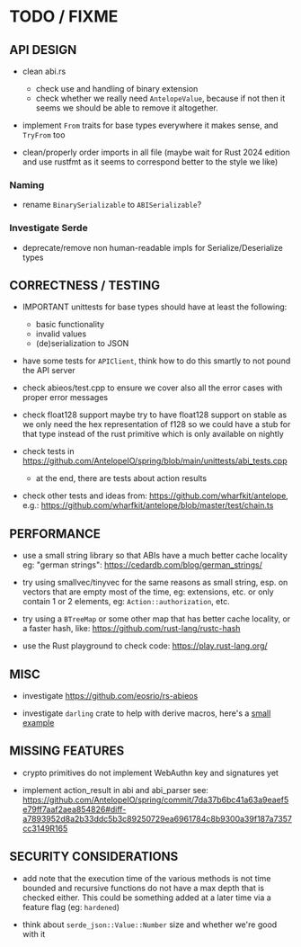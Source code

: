 # TODO / FIXME

## API DESIGN

- clean abi.rs
  - check use and handling of binary extension
  - check whether we really need `AntelopeValue`, because if not then it seems we should be able
    to remove it altogether.

- implement `From` traits for base types everywhere it makes sense, and `TryFrom` too

- clean/properly order imports in all file (maybe wait for Rust 2024 edition and use rustfmt
  as it seems to correspond better to the style we like)

### Naming

- rename `BinarySerializable` to `ABISerializable`?

### Investigate Serde

- deprecate/remove non human-readable impls for Serialize/Deserialize types


## CORRECTNESS / TESTING

- IMPORTANT
  unittests for base types should have at least the following:
  - basic functionality
  - invalid values
  - (de)serialization to JSON

- have some tests for `APIClient`, think how to do this smartly to not pound the API server

- check abieos/test.cpp to ensure we cover also all the error cases with proper error messages

- check float128 support
  maybe try to have float128 support on stable as we only need the hex representation of f128
  so we could have a stub for that type instead of the rust primitive which is only available on nightly

- check tests in <https://github.com/AntelopeIO/spring/blob/main/unittests/abi_tests.cpp>
  - at the end, there are tests about action results

- check other tests and ideas from: <https://github.com/wharfkit/antelope>, e.g.:
  <https://github.com/wharfkit/antelope/blob/master/test/chain.ts>


## PERFORMANCE

- use a small string library so that ABIs have a much better cache locality
  eg: "german strings": <https://cedardb.com/blog/german_strings/>

- try using smallvec/tinyvec for the same reasons as small string, esp. on vectors that are
  empty most of the time, eg: extensions, etc. or only contain 1 or 2 elements,
  eg: `Action::authorization`, etc.

- try using a `BTreeMap` or some other map that has better cache locality, or a faster hash,
  like: <https://github.com/rust-lang/rustc-hash>

- use the Rust playground to check code: <https://play.rust-lang.org/>


## MISC

- investigate <https://github.com/eosrio/rs-abieos>

- investigate `darling` crate to help with derive macros, here's a
  [small example](https://github.com/imbolc/rust-derive-macro-guide)


## MISSING FEATURES

- crypto primitives do not implement WebAuthn key and signatures yet

- implement action_result in abi and abi_parser
  see: <https://github.com/AntelopeIO/spring/commit/7da37b6bc41a63a9eaef5e79ff7aaf2aea854826#diff-a7893952d8a2b33ddc5b3c89250729ea6961784c8b9300a39f187a7357cc3149R165>

## SECURITY CONSIDERATIONS

- add note that the execution time of the various methods is not time bounded and recursive
  functions do not have a max depth that is checked either.
  This could be something added at a later time via a feature flag (eg: `hardened`)

- think about `serde_json::Value::Number` size and whether we're good with it
